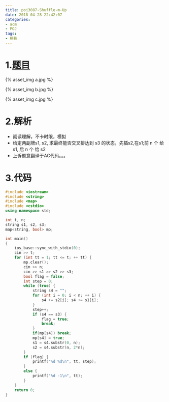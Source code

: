 ```yaml
---
title: poj3087-Shuffle-m-Up
date: 2018-04-28 22:42:07
categories:
- acm
- POJ
tags:
- 模拟
---
```


# 1.[题目](http://poj.org/problem?id=3087)

{% asset_img a.jpg %}

{% asset_img b.jpg %}

{% asset_img c.jpg %}

# 2.解析

* 阅读理解，不卡时限，模拟
* 给定两副牌s1, s2, 求最终能否交叉排达到 s3 的状态，先插s2,在s1;前 n 个 给 s1, 后 n 个 给 s2
* 上诉题意翻译于AC代码。。。

# 3.代码

```c++
#include <iostream>
#include <string>
#include <map>
#include <cstdio>
using namespace std;

int t, n;
string s1, s2, s3;
map<string, bool> mp;

int main()
{
    ios_base::sync_with_stdio(0);
    cin >> t;
    for (int tt = 1; tt <= t; ++ tt) {
        mp.clear();
        cin >> n;
        cin >> s1 >> s2 >> s3;
        bool flag = false;
        int step = 0;
        while (true) {
            string s4 = "";
            for (int i = 0; i < n; ++ i) {
                s4 += s2[i]; s4 += s1[i];
            }
            step++;
            if (s4 == s3) {
                flag = true;
                break;
            }
            if(mp[s4]) break;
            mp[s4] = true;
            s1 = s4.substr(0, n);
            s2 = s4.substr(n, 2*n);
        }
        if (flag) {
            printf("%d %d\n", tt, step);
        }
        else {
            printf("%d -1\n", tt);
        }
    }
    return 0;
}
```

